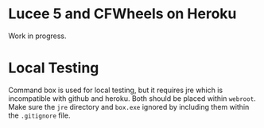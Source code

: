 # Lucee 5 and CFWheels on Heroku

Work in progress.

# Local Testing

Command box is used for local testing, but it requires jre which is incompatible with github and heroku. Both should be placed within `webroot`. Make sure the `jre` directory and `box.exe` ignored by including them within the `.gitignore` file.
